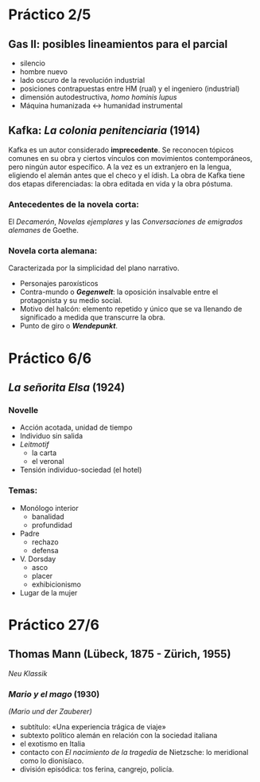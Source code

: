 # Práctico 2/5
## Gas II: posibles lineamientos para el parcial
- silencio
- hombre nuevo 
- lado oscuro de la revolución industrial
- posiciones contrapuestas entre HM (rual) y el ingeniero (industrial)
- dimensión autodestructiva, *homo hominis lupus*
- Máquina humanizada ↔ humanidad instrumental 

## Kafka: _La colonia penitenciaria_ (1914)
Kafka es un autor considerado **imprecedente**. Se reconocen tópicos comunes en su obra y ciertos vínculos con movimientos contemporáneos, pero ningún autor específico. A la vez es un extranjero en la lengua, eligiendo el alemán antes que el checo y el ídish.
La obra de Kafka tiene dos etapas diferenciadas: la obra editada en vida y la obra póstuma. 
### Antecedentes de la novela corta:
El *Decamerón*, *Novelas ejemplares* y las *Conversaciones de emigrados alemanes* de Goethe.
### Novela corta alemana:
Caracterizada por la simplicidad del plano narrativo.
- Personajes paroxísticos
- Contra-mundo o ***Gegenwelt***: la oposición insalvable entre el protagonista y su medio social.
- Motivo del halcón: elemento repetido y único que se va llenando de significado a medida que transcurre la obra.
- Punto de giro o ***Wendepunkt***.

# Práctico 6/6

## *La señorita Elsa* (1924)
### Novelle
- Acción acotada, unidad de tiempo
- Individuo sin salida
- *Leitmotif*
	- la carta
	- el veronal
- Tensión individuo-sociedad (el hotel)
### Temas: 
- Monólogo interior
	- banalidad
	- profundidad
- Padre
	- rechazo
	- defensa
- V. Dorsday
	- asco
	- placer
	- exhibicionismo
- Lugar de la mujer
# Práctico 27/6
## Thomas Mann (Lübeck, 1875 - Zürich, 1955)
*Neu Klassik*
### *Mario y el mago* (1930)
*(Mario und der Zauberer)*
- subtítulo: «Una experiencia trágica de viaje»
- subtexto político alemán en relación con la sociedad italiana
- el exotismo en Italia
- contacto con *El nacimiento de la tragedia* de Nietzsche: lo meridional como lo dionisíaco.
- división episódica: tos ferina, cangrejo, policía. 